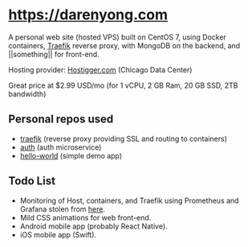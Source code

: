 # https://darenyong.com

A personal web site (hosted VPS) built on CentOS 7,
using Docker containers, [Traefik](https://traefik.io) reverse proxy,
with MongoDB on the backend, and ||something|| for front-end.

Hosting provider: [Hostigger.com](https://www.hostigger.com/virtual-private-servers) (Chicago Data Center)

Great price at $2.99 USD/mo (for 1 vCPU, 2 GB Ram, 20 GB SSD, 2TB bandwidth)

## Personal repos used
* [traefik](https://github.com/darenyong/traefik) (reverse proxy providing SSL and routing to containers)
* [auth](https://github.com/darenyong/auth) (auth microservice)
* [hello-world](https://github.com/darenyong/hello-world/tree/develop) (simple demo app)

## Todo List
* Monitoring of Host, containers, and Traefik using Prometheus and Grafana
stolen from [here](https://www.brianchristner.io/updated-docker-monitoring-prometheus-grafana/).
* Mild CSS animations for web front-end.
* Android mobile app (probably React Native).
* iOS mobile app (Swift).
